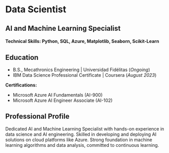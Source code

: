 # Data Scientist
## AI and Machine Learning Specialist

#### Technical Skills: Python, SQL, Azure, Matplotlib, Seaborn, Scikit-Learn

## Education		        		
- B.S., Mecathronics Engineering | Universidad Fidélitas (_Ongoing_)
- IBM Data Science Professional Certificate | Coursera (_August 2023_)

**Certifications:**
- Microsoft Azure AI Fundamentals (AI-900)
- Microsoft Azure AI Engineer Associate (AI-102)

## Professional Profile
Dedicated AI and Machine Learning Specialist with hands-on experience in data science and AI engineering. Skilled in developing and deploying AI solutions on cloud platforms like Azure. Strong foundation in machine learning algorithms and data analysis, committed to continuous learning.
